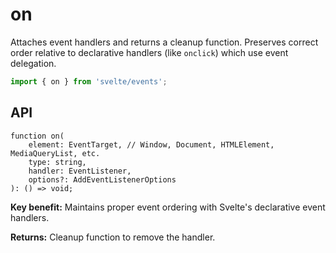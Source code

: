 # on

Attaches event handlers and returns a cleanup function. Preserves correct order relative to declarative handlers (like `onclick`) which use event delegation.

```js
import { on } from 'svelte/events';
```

## API

```dts
function on(
	element: EventTarget, // Window, Document, HTMLElement, MediaQueryList, etc.
	type: string,
	handler: EventListener,
	options?: AddEventListenerOptions
): () => void;
```

**Key benefit:** Maintains proper event ordering with Svelte's declarative event handlers.

**Returns:** Cleanup function to remove the handler.